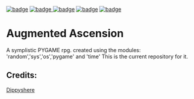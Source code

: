 [![badge](https://img.shields.io/badge/Made%20with-Python-1f425f.svg)](https://www.python.org/)
[![badge](https://img.shields.io/badge/A%20jean1398reborn-project-informational)
](https://www.github.com/jean1398reborn)
[![badge](https://img.shields.io/badge/Completely-Horrid-critical)](https://www.youtube.com/watch?v=dQw4w9WgXcQ)
[![badge](https://img.shields.io/static/v1?label=Build&message=Functional&color=sucess)](https://www.youtube.com/watch?v=bAgmGZ9iQ2Y)
[![badge](https://img.shields.io/static/v1?label=Bugs&message=1&color=critical)](https://www.youtube.com/watch?v=8GW6sLrK40k)&nbsp;

Augmented Ascension
======
A symplistic PYGAME rpg. created using the modules: 'random','sys','os','pygame' and 'time' This is the current repository for it. 

Credits:
-----
[Dippyshere](github.com/dippyshere "He's a person with a face")
